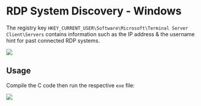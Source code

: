 # RDP System Discovery - Windows

The registry key `HKEY_CURRENT_USER\Software\Microsoft\Terminal Server Client\Servers` contains information such as the IP address & the username hint for past connected RDP systems.

![](https://i.ibb.co/x8z0hCs4/2025-02-02-09-46.png)

## Usage

Compile the C code then run the respective `exe` file:

![](https://i.ibb.co/v6BVCSGr/2025-02-02-17-11.png)
